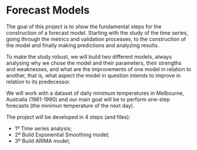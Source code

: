 # Forecast Models

The goal of this project is to show the fundamental steps for the construction of a forecast model. Starting with the study of the time series, going through the metrics and validation processes, to the construction of the model and finally making predictions and analyzing results.

To make the study robust, we will build two different models, always analysing why we chose the model and their parameters, their strengths and weaknesses, and what are the improvements of one model in relation to another, that is, what aspect the model in question intends to improve in relation to its predecessor.

We will work with a dataset of daily minimum temperatures in Melbourne, Australia (1981-1990) and our main goal will be to perform one-step forecasts (the minimun temperature of the next day).

The project will be developed in 4 steps (and files):

* 1º Time series analysis; 
* 2º Build Exponential Smoothing model; 
* 3º Build ARIMA model; 



